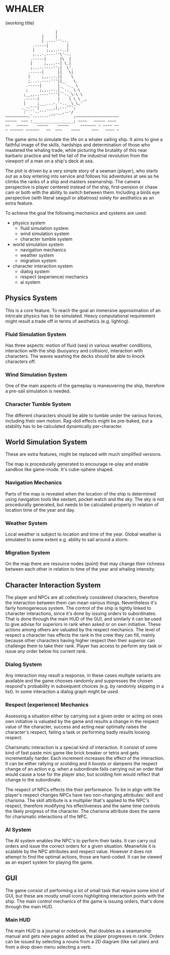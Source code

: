 WHALER
======
(working title)

                          |                               
                    |     |                               
                    | .---'''--.                          
                .-----|        |                          
                |     ;,,..--..|                          
                ;...-.----''\'--.                         
               .-----|      |\  |                         
               |     ;,,..--| \.|                         
               ;...-.----'';|  \'.                        
              .-----|      ||   \|                        
              |     ;,,..-.||    \                        
              ;...-.----'''||_    \.                      
             .-----|       |_ `-._ \                      
             ;     ;,,..--.|_`-._ \-\                     
            ;__,,..----''''| `-._\-\ \                    
            .-----|        |    \ \ \ _,                  
            |     ;___...-.'-..__\_\,'                    
           ._--'''|   ___,|,---''';                       
            :````--'''  _____,--'/                        
    ~~~~~~~~~~:`-------'''        ;~~~~~~~~~~~~~~~~~~~    
    ~~~~~  ~~~ :__________________; ~~~~   ~~~~~ ~~~~    
    ~~   ~~~~~    ~~~~~    ~~~~~     ~~~~~~~ ~ ~~~~ ~~    
    ~ ~~~~~~ ~~~~~~   ~~  ~~~    ~~~~     ~~~   ~~~~ ~    

The game aims to simulate the life on a whaler sailing
ship. It aims to give a faithful image of the skills, 
hardships and determination of those who mastered the 
whaling trade, while picturing the brutality of this near
barbaric practice and tell the tail of the industrial
revolution from the viewport of a man on a ship's deck at
sea.

The plot is driven by a very simple story of a seaman 
(player), who starts out as a boy entering into service 
and follows his adventures at see as he climbs the ranks
of a ship and masters seamanship. The camera perspective
is player centered instead of the ship, first-pension or
chase cam or both with the ability to switch between them.
Including a birds eye perspective (with literal seagull or
albatross) solely for aesthetics as an extra feature. 

To achieve the goal the following mechanics and systems
are used:

   * physics system
       - fluid simulation system
       - wind simulation system
       - character tumble system
   * world simulation system
       - navigation mechanics
       - weather system
       - migration system
   * character interaction system
       - dialog system
       - respect (experience) mechanics
       - ai system


Physics System
--------------

This is a core feature. To reach the goal an immersive 
approximation of an intricate physics has to be simulated.
Heavy computational requirement might result a trade off
in terms of aesthetics (e.g. lighting). 

### Fluid Simulation System

Has three aspects: motion of fluid (sea) in various
weather conditions, interaction with the ship
(buoyancy and collision), interaction with characters.
The waves washing the decks should be able to knock
characters off.

### Wind Simulation System

One of the main aspects of the gameplay is maneuvering the
ship, therefore a pre-sail simulation is needed.
 
### Character Tumble System

The different characters should be able to tumble under
the various forces, including their own motion. Rag-doll
effects might be pre-baked, but a stability has to be
calculated dynamically per-character. 


World Simulation System
-----------------------

These are extra features, might be replaced with much
simplified versions.

The map is procedurally generated to encourage re-play and
enable sandbox like game-mode. It's cube-sphere shaped.

### Navigation Mechanics

Parts of the map is revealed when the location of the ship
is determined using navigation tools like sextant, pocket
watch and the sky. The sky is not procedurally generated,
but needs to be calculated properly in relation of
location time of the year and day.

### Weather System

Local weather is subject to location and time of the year.
Global weather is simulated to some extent e.g. ability
to sail around a storm.

### Migration System

On the map there are resource nodes (point) that may
change their richness between each other in relation to 
time of the year and whaling intensity.


Character Interaction System
----------------------------

The player and NPCs are all collectively considered
characters, therefore the interaction between them can
mean various things. Nevertheless it's fairly homogeneous
system. The control of the ship is tightly linked to 
character interactions, since it's done by issuing orders
to subordinates. That is done through the main HUD of the
GUI, and similarly it can be used to give advise for
superiors in rank when asked or on own initiative.
These actions among others are valuated by the respect
mechanics. The level of respect a character has effects
the rank in the crew they can fill, mainly because other
characters having higher respect then their superior can
challenge them to take their rank. Player has access to
perform any task or issue any order below his current
rank.

### Dialog System

Any interaction may result a response, in these cases
multiple variants are available and the game chooses
randomly and suppresses the chosen respond's probability
in subsequent choices (e.g. by randomly skipping in a
list). In some interaction a dialog graph might be used.

### Respect (experience) Mechanics

Assessing a situation either by carrying out a given order
or acting on ones own initiative is valuated by the game
and results a change in the respect value of the
character, success and acting near optimally raises the
character's respect, failing a task or performing badly
results loosing respect.

Charismatic interaction is a special kind of interaction.
It consist of some kind of fast paste mini game like 
brick breaker or tetris and gets incrementally harder.
Each increment increases the effect of the interaction. It
can be either rallying or scolding and it boosts or
dampens the respect change of an action e.g. when a
subordinate fails carrying out an order that would cause
a lose for the player also, but scolding him would reflect
that change to the subordinate.

The respect of NPCs effects the their performance. To be 
in align with the player's respect changes NPCs have two
non-changing attributes: skill and charisma. The skill
attribute is a multiplier that's applied to the NPC's
respect, therefore modifying his effectiveness and the
same time controls the likely progress of the character.
The charisma attribute does the same for charismatic
interactions of the NPC.

### AI System

The AI system enables the NPC's to perform their tasks.
It can carry out orders and issue the correct orders for
a given situation. Meanwhile it is scalable by the NPC
attributes and respect value. However it does not attempt
to find the optimal actions, those are hard-coded. It can
be viewed as an expert system for playing the game.


GUI
---

The game consist of performing a lot of small task that
require some kind of GUI, but these are mostly small icons
highlighting interaction points with the ship. The main
control mechanics of the game is issuing orders, that's
done through the main HUD. 

### Main HUD

The main HUD is a journal or notebook, that doubles as a
seamanship manual and gets new pages added as the player
progresses in rank. Orders can be issued by selecting a
nouns from a 2D diagram (like sail plan) and from a drop
down menu selecting a verb.
